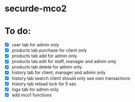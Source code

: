 # securde-mco2

# To do:
- [x] user tab for admin only
- [x] products tab purchase for client only
- [x] products tab add for admin only
- [x] products tab edit for staff, manager and admin only
- [x] products tab delete for admin only
- [x] history tab for client, manager and admin only
- [x] history tab search client should only see own transactions
- [x] history tab reload lock for 5 sec
- [x] logs tab for admin only
- [x] add mco1 functions